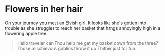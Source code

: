 # Flowers in her hair

On your journey you meet an Elvish girl. It looks like she's gotten into trouble as she struggles to reach her basket that hangs annoyingly high in a flowering apple tree.

> Hello traveler can Thou help me get my basket down from the three? Those mischievous goblins throw it up Thither just for fun.

<!-- _You stop and help the girl_
_Sorry my lady I’m on an important quest! I don’t have time for that._
 -->
